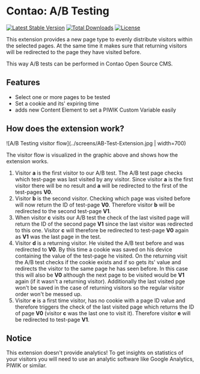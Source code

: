# Contao: A/B Testing

[![Latest Stable Version](https://poser.pugx.org/bastibuck/contao-ab-testing/v/stable)](https://packagist.org/packages/bastibuck/contao-ab-testing)
[![Total Downloads](https://poser.pugx.org/bastibuck/contao-ab-testing/downloads)](https://packagist.org/packages/bastibuck/contao-ab-testing)
[![License](https://poser.pugx.org/bastibuck/contao-ab-testing/license)](https://packagist.org/packages/bastibuck/contao-ab-testing)

This extension provides a new page type to evenly distribute visitors within the selected pages. At the same time it makes sure that returning visitors will be redirected to the page they have visited before.

This way A/B tests can be performed in Contao Open Source CMS.

## Features
* Select one or more pages to be tested
* Set a cookie and its' expiring time
* adds new Content Element to set a PIWIK Custom Variable easily

## How does the extension work?
![A/B Testing visitor flow](../screens/AB-Test-Extension.jpg | width=700)

The visitor flow is visualized in the graphic above and shows how the extension works.

1. Visitor **a** is the first visitor to our A/B test. The A/B test page checks which test-page was last visited by any visitor. Since visitor **a** is the first visitor there will be no result and **a** will be redirected to the first of the test-pages **V0**.
2. Visitor **b** is the second visitor. Checking which page was visited before will now return the ID of test-page **V0**. Therefore visitor **b** will be redirected to the second test-page **V1**.
3. When visitor **c** visits our A/B test the check of the last visited page will return the ID of the second page **V1** since the last visitor was redirected to this one. Visitor **c** will therefore be redirected to test-page **V0** again as **V1** was the last page in the test.
4. Visitor **d** is a returning visitor. He visited the A/B test before and was redirected to **V0**. By this time a cookie was saved on his device containing the value of the test-page he visited. On the returning visit the A/B test checks if the cookie exists and if so gets its' value and redirects the visitor to the same page he has seen before. In this case this will also be **V0** although the next page to be visited would be **V1** again (if it wasn't a returning visitor). Additionally the last visited pge won't be saved in the case of returning visitors so the regular visitor order won't be messed up.
5. Visitor **e** is a first time visitor, has no cookie with a page ID value and therefore triggers the check of the last visited page which returns the ID of page **V0** (visitor **c** was the last one to visit it). Therefore visitor **e** will be redirected to test-page **V1**. 


## Notice
This extension doesn't provide analytics! To get insights on statistics of your visitors you will need to use an analytic software like Google Analytics, PIWIK or similar.
